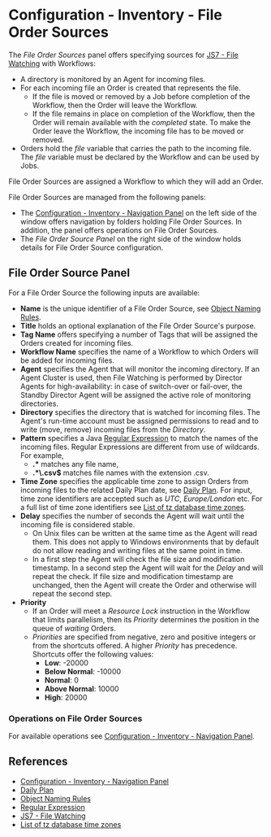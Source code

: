 # Configuration - Inventory - File Order Sources

The *File Order Sources* panel offers specifying sources for [JS7 - File Watching](https://kb.sos-berlin.com/display/JS7/JS7+-+File+Watching) with Workflows:

- A directory is monitored by an Agent for incoming files.
- For each incoming file an Order is created that represents the file. 
  - If the file is moved or removed by a Job before completion of the Workflow, then the Order will leave the Workflow.
  - If the file remains in place on completion of the Workflow, then the Order will remain available with the *completed* state. To make the Order leave the Workflow, the incoming file has to be moved or removed.
- Orders hold the *file* variable that carries the path to the incoming file. The *file* variable must be declared by the Workflow and can be used by Jobs.

File Order Sources are assigned a Workflow to which they will add an Order.

File Order Sources are managed from the following panels:

- The [Configuration - Inventory - Navigation Panel](/configuration-inventory-navigation) on the left side of the window offers navigation by folders holding File Order Sources. In addition, the panel offers operations on File Order Sources.
- The *File Order Source Panel* on the right side of the window holds details for File Order Source configuration.

## File Order Source Panel

For a File Order Source the following inputs are available:

- **Name** is the unique identifier of a File Order Source, see [Object Naming Rules](/object-naming-rules).
- **Title** holds an optional explanation of the File Order Source's purpose.
- **Tag Name** offers specifying a number of Tags that will be assigned the Orders created for incoming files.
- **Workflow Name** specifies the name of a Workflow to which Orders will be added for incoming files.
- **Agent** specifies the Agent that will monitor the incoming directory.  If an Agent Cluster is used, then File Watching is performed by Director Agents for high-availability: in case of switch-over or fail-over, the Standby Director Agent will be assigned the active role of monitoring directories.
- **Directory** specifies the directory that is watched for incoming files. The Agent's run-time account must be assigned permissions to read and to write (move, remove) incoming files from the *Directory*.
- **Pattern** specifies a Java [Regular Expression](https://en.wikipedia.org/wiki/Regular_expression) to match the names of the incoming files. Regular Expressions are different from use of wildcards. For example, 
  - **.\*** matches any file name,
  - **.\*\\.csv$** matches file names with the extension .csv.
- **Time Zone** specifies the applicable time zone to assign Orders from incoming files to the related Daily Plan date, see [Daily Plan](/daily-plan). For input, time zone identifiers are accepted such as *UTC*, *Europe/London* etc. For a full list of time zone identifiers see [List of tz database time zones](https://en.wikipedia.org/wiki/List_of_tz_database_time_zones).
- **Delay** specifies the number of seconds the Agent will wait until the incoming file is considered stable.
  - On Unix files can be written at the same time as the Agent will read them. This does not apply to Windows environments that by default do not allow reading and writing files at the same point in time.
  - In a first step the Agent will check the file size and modification timestamp. In a second step the Agent will wait for the *Delay* and will repeat the check. If file size and modification timestamp are unchanged, then the Agent will create the Order and otherwise will repeat the second step.
- **Priority**
  - If an Order will meet a *Resource Lock* instruction in the Workflow that limits parallelism, then its *Priority* determines the position in the queue of *waiting* Orders.
  - *Priorities* are specified from negative, zero and positive integers or from the shortcuts offered. A higher *Priority* has precedence. Shortcuts offer the following values:
    - **Low**: -20000
    - **Below Normal**: -10000
    - **Normal**: 0
    - **Above Normal**: 10000
    - **High**: 20000

### Operations on File Order Sources

For available operations see [Configuration - Inventory - Navigation Panel](/configuration-inventory-navigation).

## References

- [Configuration - Inventory - Navigation Panel](/configuration-inventory-navigation)
- [Daily Plan](/daily-plan)
- [Object Naming Rules](/object-naming-rules)
- [Regular Expression](https://en.wikipedia.org/wiki/Regular_expression)
- [JS7 - File Watching](https://kb.sos-berlin.com/display/JS7/JS7+-+File+Watching)
- [List of tz database time zones](https://en.wikipedia.org/wiki/List_of_tz_database_time_zones)
